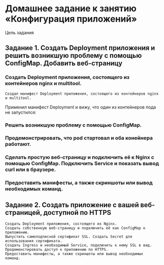 # Домашнее задание к занятию «Конфигурация приложений»

Цель задания

## Задание 1. Создать Deployment приложения и решить возникшую проблему с помощью ConfigMap. Добавить веб-страницу

  ###  Создать Deployment приложения, состоящего из контейнеров nginx и multitool.

    Создал манифест Deployment приложения, состоящего из контейнеров nginx и multitool.

Применил манифест Deployment и вижу, что один из контейнеров пода не запустился:



  
  ###  Решить возникшую проблему с помощью ConfigMap.
  ###  Продемонстрировать, что pod стартовал и оба конейнера работают.
  ###  Сделать простую веб-страницу и подключить её к Nginx с помощью ConfigMap. Подключить Service и показать вывод curl или в браузере.
  ###  Предоставить манифесты, а также скриншоты или вывод необходимых команд.

## Задание 2. Создать приложение с вашей веб-страницей, доступной по HTTPS

    Создать Deployment приложения, состоящего из Nginx.
    Создать собственную веб-страницу и подключить её как ConfigMap к приложению.
    Выпустить самоподписной сертификат SSL. Создать Secret для использования сертификата.
    Создать Ingress и необходимый Service, подключить к нему SSL в вид. Продемонстировать доступ к приложению по HTTPS.
    Предоставить манифесты, а также скриншоты или вывод необходимых команд.

